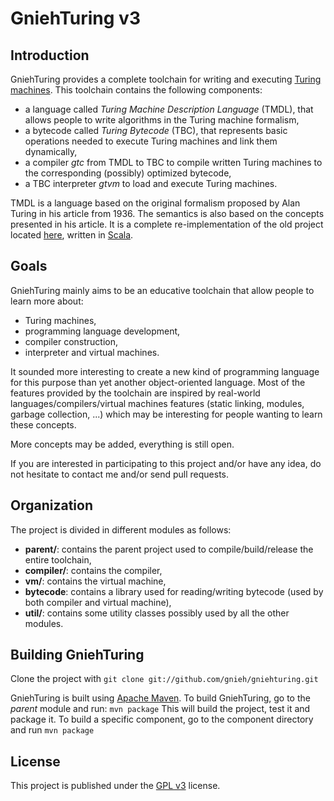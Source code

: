 GniehTuring v3
==============

Introduction
------------

GniehTuring provides a complete toolchain for writing and executing [Turing machines](http://en.wikipedia.org/wiki/Turing_machine). This toolchain contains the following components:
- a language called _Turing Machine Description Language_ (TMDL), that allows people to write algorithms in the Turing machine formalism,
- a bytecode called _Turing Bytecode_ (TBC), that represents basic operations needed to execute Turing machines and link them dynamically,
- a compiler _gtc_ from TMDL to TBC to compile written Turing machines to the corresponding (possibly) optimized bytecode,
- a TBC interpreter _gtvm_ to load and execute Turing machines.

TMDL is a language based on the original formalism proposed by Alan Turing in his article from 1936. The semantics is also based on the concepts presented in his article.
It is a complete re-implementation of the old project located [here](http://gturing.n7mm.org/), written in [Scala](http://www.scala-lang.org).

Goals
-----

GniehTuring mainly aims to be an educative toolchain that allow people to learn more about:
- Turing machines,
- programming language development,
- compiler construction,
- interpreter and virtual machines.

It sounded more interesting to create a new kind of programming language for this purpose than yet another object-oriented language.
Most of the features provided by the toolchain are inspired by real-world languages/compilers/virtual machines features (static linking, modules, garbage collection, ...) which may be interesting for people wanting to learn these concepts.

More concepts may be added, everything is still open.

If you are interested in participating to this project and/or have any idea, do not hesitate to contact me and/or send pull requests.

Organization
------------

The project is divided in different modules as follows:
- **parent/**: contains the parent project used to compile/build/release the entire toolchain,
- **compiler/**: contains the compiler,
- **vm/**: contains the virtual machine,
- **bytecode**: contains a library used for reading/writing bytecode (used by both compiler and virtual machine),
- **util/**: contains some utility classes possibly used by all the other modules.

Building GniehTuring
--------------------

Clone the project with
``git clone git://github.com/gnieh/gniehturing.git``

GniehTuring is built using [Apache Maven](http://maven.apache.org/). 
To build GniehTuring, go to the _parent_ module and run:
``mvn package``
This will build the project, test it and package it.
To build a specific component, go to the component directory and run
``mvn package``

License
-------

This project is published under the [GPL v3](http://www.gnu.org/licenses/gpl-3.0.txt) license.
